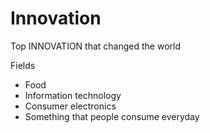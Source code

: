 # Innovation
Top INNOVATION that changed the world

Fields

- Food
- Information technology
- Consumer electronics
- Something that people consume everyday
